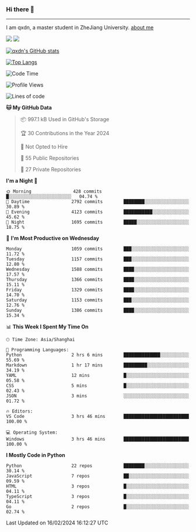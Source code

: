 ### Hi there 👋
---

I am qxdn, a master student in ZheJiang University. [about me](https://qianxu.run/about/)

[![](https://img.shields.io/badge/blog-qxdn-brightgreen?style=for-the-badge&logo=hexo)](https://qianxu.run) [![](https://img.shields.io/badge/bilibili-qxdn-ff69b4?style=for-the-badge&logo=Bilibili)](https://space.bilibili.com/11674667)


[![qxdn's GitHub stats](https://github-readme-stats.vercel.app/api?username=qxdn&count_private=true&show_icons=true)](https://github.com/qxdn)

[![Top Langs](https://github-readme-stats.vercel.app/api/top-langs/?username=qxdn&layout=compact)](https://github.com/qxdn)

<!--START_SECTION:waka-->
![Code Time](http://img.shields.io/badge/Code%20Time-1%2C350%20hrs%2044%20mins-blue)

![Profile Views](http://img.shields.io/badge/Profile%20Views-0-blue)

![Lines of code](https://img.shields.io/badge/From%20Hello%20World%20I%27ve%20Written-10.9%20million%20lines%20of%20code-blue)

**🐱 My GitHub Data** 

> 📦 997.1 kB Used in GitHub's Storage 
 > 
> 🏆 30 Contributions in the Year 2024
 > 
> 🚫 Not Opted to Hire
 > 
> 📜 55 Public Repositories 
 > 
> 🔑 27 Private Repositories 
 > 
**I'm a Night 🦉** 

```text
🌞 Morning                428 commits         █░░░░░░░░░░░░░░░░░░░░░░░░   04.74 % 
🌆 Daytime                2792 commits        ████████░░░░░░░░░░░░░░░░░   30.89 % 
🌃 Evening                4123 commits        ███████████░░░░░░░░░░░░░░   45.62 % 
🌙 Night                  1695 commits        █████░░░░░░░░░░░░░░░░░░░░   18.75 % 
```
📅 **I'm Most Productive on Wednesday** 

```text
Monday                   1059 commits        ███░░░░░░░░░░░░░░░░░░░░░░   11.72 % 
Tuesday                  1157 commits        ███░░░░░░░░░░░░░░░░░░░░░░   12.80 % 
Wednesday                1588 commits        ████░░░░░░░░░░░░░░░░░░░░░   17.57 % 
Thursday                 1366 commits        ████░░░░░░░░░░░░░░░░░░░░░   15.11 % 
Friday                   1329 commits        ████░░░░░░░░░░░░░░░░░░░░░   14.70 % 
Saturday                 1153 commits        ███░░░░░░░░░░░░░░░░░░░░░░   12.76 % 
Sunday                   1386 commits        ████░░░░░░░░░░░░░░░░░░░░░   15.34 % 
```


📊 **This Week I Spent My Time On** 

```text
🕑︎ Time Zone: Asia/Shanghai

💬 Programming Languages: 
Python                   2 hrs 6 mins        ██████████████░░░░░░░░░░░   55.69 % 
Markdown                 1 hr 17 mins        █████████░░░░░░░░░░░░░░░░   34.19 % 
YAML                     12 mins             █░░░░░░░░░░░░░░░░░░░░░░░░   05.58 % 
CSS                      5 mins              █░░░░░░░░░░░░░░░░░░░░░░░░   02.43 % 
JSON                     3 mins              ░░░░░░░░░░░░░░░░░░░░░░░░░   01.72 % 

🔥 Editors: 
VS Code                  3 hrs 46 mins       █████████████████████████   100.00 % 

💻 Operating System: 
Windows                  3 hrs 46 mins       █████████████████████████   100.00 % 
```

**I Mostly Code in Python** 

```text
Python                   22 repos            ████████░░░░░░░░░░░░░░░░░   30.14 % 
JavaScript               7 repos             ██░░░░░░░░░░░░░░░░░░░░░░░   09.59 % 
HTML                     3 repos             █░░░░░░░░░░░░░░░░░░░░░░░░   04.11 % 
TypeScript               3 repos             █░░░░░░░░░░░░░░░░░░░░░░░░   04.11 % 
Go                       2 repos             █░░░░░░░░░░░░░░░░░░░░░░░░   02.74 % 
```




 Last Updated on 16/02/2024 16:12:27 UTC
<!--END_SECTION:waka-->

<!--
**qxdn/qxdn** is a ✨ _special_ ✨ repository because its `README.md` (this file) appears on your GitHub profile.

Here are some ideas to get you started:

- 🔭 I’m currently working on ...
- 🌱 I’m currently learning ...
- 👯 I’m looking to collaborate on ...
- 🤔 I’m looking for help with ...
- 💬 Ask me about ...
- 📫 How to reach me: ...
- 😄 Pronouns: ...
- ⚡ Fun fact: ...
-->
